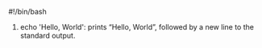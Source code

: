 #!/bin/bash
1. echo 'Hello, World': prints “Hello, World”, followed by a new line to the standard output. 
